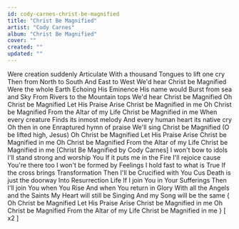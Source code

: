 ```yaml
---
id: cody-carnes-christ-be-magnified
title: "Christ Be Magnified"
artist: "Cody Carnes"
album: "Christ Be Magnified"
cover: ""
created: ""
updated: ""
---
```


Were creation suddenly Articulate
With a thousand Tongues to lift one cry
Then from North to South
And East to West
We'd hear Christ be Magnified
Were the whole Earth
Echoing His Eminence
His name would
Burst from sea and Sky
From Rivers to the Mountain tops
We'd hear Christ be Magnified
Oh Christ be Magnified
Let His Praise Arise
Christ be Magnified in me
Oh Christ be Magnified
From the Altar of my Life
Christ be Magnified in me
When every creature
Finds its inmost melody
And every human heart its native cry
Oh then in one
Enraptured hymn of praise
We'll sing Christ be Magnified
(O be lifted high, Jesus)
Oh Christ be Magnified
Let His Praise Arise
Christ be Magnified in me
Oh Christ be Magnified
From the Altar of my Life
Christ be Magnified in me
[Christ Be Magnified  by Cody Carnes]
I won't bow to idols
I'll stand strong and worship You
If it puts me in the Fire
I'll rejoice cause You're there too
I won't be formed by Feelings
I hold fast to what is True
If the cross brings Transformation
Then I'll be Crucified with You
Cus Death is just the doorway
Into Resurrection Life
If I join You in Your Sufferings
Then I'll join You when You Rise
And when You return in Glory
With all the Angels and the Saints
My Heart will still be Singing
And my Song will be the same
{ Oh Christ be Magnified
Let His Praise Arise
Christ be Magnified in me
Oh Christ be Magnified
From the Altar of my Life
Christ be Magnified in me } [ x2 ]